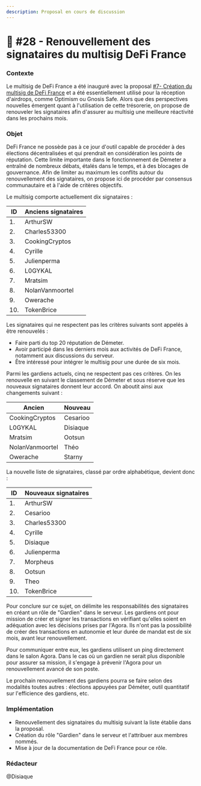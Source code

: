 ```yaml
---
description: Proposal en cours de discussion
---
```


# 💬 #28 - Renouvellement des signataires du multisig DeFi France

### Contexte

Le multisig de DeFi France a été inauguré avec la proposal [#7- Création du multisig de DeFi France](https://docs.defi-france.org/dff/propositions/propositions-acceptees/7-creation-du-multisig-dff) et a été essentiellement utilisé pour la réception d'airdrops, comme Optimism ou Gnosis Safe. Alors que des perspectives nouvelles émergent quant à l'utilisation de cette trésorerie, on propose de renouveler les signataires afin d'assurer au multisig une meilleure réactivité dans les prochains mois.

### Objet

DeFi France ne possède pas à ce jour d'outil capable de procéder à des élections décentralisées et qui prendrait en considération les points de réputation. Cette limite importante dans le fonctionnement de Démeter a entraîné de nombreux débats, étalés dans le temps, et à des blocages de gouvernance. Afin de limiter au maximum les conflits autour du renouvellement des signataires, on propose ici de procéder par consensus communautaire et à l'aide de critères objectifs.

Le multisig comporte actuellement dix signataires :

| ID  | Anciens signataires |
| --- | ------------------- |
| 1.  | ArthurSW            |
| 2.  | Charles53300        |
| 3.  | CookingCryptos      |
| 4.  | Cyrille             |
| 5.  | Julienperma         |
| 6.  | L0GYKAL             |
| 7.  | Mratsim             |
| 8.  | NolanVanmoortel     |
| 9.  | Owerache            |
| 10. | TokenBrice          |

Les signataires qui ne respectent pas les critères suivants sont appelés à être renouvelés :

* Faire parti du top 20 réputation de Démeter.
* Avoir participé dans les derniers mois aux activités de DeFi France, notamment aux discussions du serveur.
* Être intéressé pour intégrer le multisig pour une durée de six mois.

Parmi les gardiens actuels, cinq ne respectent pas ces critères. On les renouvelle en suivant le classement de Démeter et sous réserve que les nouveaux signataires donnent leur accord. On aboutit ainsi aux changements suivant :

| Ancien          | Nouveau  |
| --------------- | -------- |
| CookingCryptos  | Cesarioo |
| L0GYKAL         | Disiaque |
| Mratsim         | Ootsun   |
| NolanVanmoortel | Théo     |
| Owerache        | Starny   |

La nouvelle liste de signataires, classé par ordre alphabétique, devient donc :

| ID  | Nouveaux signataires |
| --- | -------------------- |
| 1.  | ArthurSW             |
| 2.  | Cesarioo             |
| 3.  | Charles53300         |
| 4.  | Cyrille              |
| 5.  | Disiaque             |
| 6.  | Julienperma          |
| 7.  | Morpheus             |
| 8.  | Ootsun               |
| 9.  | Theo                 |
| 10. | TokenBrice           |

Pour conclure sur ce sujet, on délimite les responsabilités des signataires en créant un rôle de "Gardien" dans le serveur. Les gardiens ont pour mission de créer et signer les transactions en vérifiant qu'elles soient en adéquation avec les décisions prises par l'Agora. Ils n'ont pas la possibilité de créer des transactions en autonomie et leur durée de mandat est de six mois, avant leur renouvellement.

Pour communiquer entre eux, les gardiens utilisent un ping directement dans le salon Agora. Dans le cas où un gardien ne serait plus disponible pour assurer sa mission, il s'engage à prévenir l'Agora pour un renouvellement avancé de son poste.

Le prochain renouvellement des gardiens pourra se faire selon des modalités toutes autres : élections appuyées par Déméter, outil quantitatif sur l'efficience des gardiens, etc.

### Implémentation

* Renouvellement des signataires du multisig suivant la liste établie dans la proposal.
* Création du rôle "Gardien" dans le serveur et l'attribuer aux membres nommés.
* Mise à jour de la documentation de DeFi France pour ce rôle.

### Rédacteur

@Disiaque
